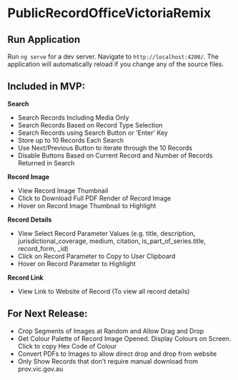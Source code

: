 # PublicRecordOfficeVictoriaRemix

## Run Application

Run `ng serve` for a dev server. Navigate to `http://localhost:4200/`. The application will automatically reload if you change any of the source files.

## Included in MVP:

**Search**
- Search Records Including Media Only
- Search Records Based on Record Type Selection
- Search Records using Search Button or 'Enter' Key
- Store up to 10 Records Each Search
- Use Next/Previous Button to iterate through the 10 Records
- Disable Buttons Based on Current Record and Number of Records Returned in Search

**Record Image**
- View Record Image Thumbnail
- Click to Download Full PDF Render of Record Image
- Hover on Record Image Thumbnail to Highlight

**Record Details**
- View Select Record Parameter Values (e.g. title, description, jurisdictional_coverage, medium, citation, is_part_of_series.title, record_form, _id)
- Click on Record Parameter to Copy to User Clipboard
- Hover on Record Parameter to Highlight

**Record Link**
- View Link to Website of Record (To view all record details)

## For Next Release:
- Crop Segments of Images at Random and Allow Drag and Drop
- Get Colour Palette of Record Image Opened. Display Colours on Screen. Click to copy Hex Code of Colour
- Convert PDFs to Images to allow direct drop and drop from website
- Only Show Records that don't require manual download from prov.vic.gov.au

